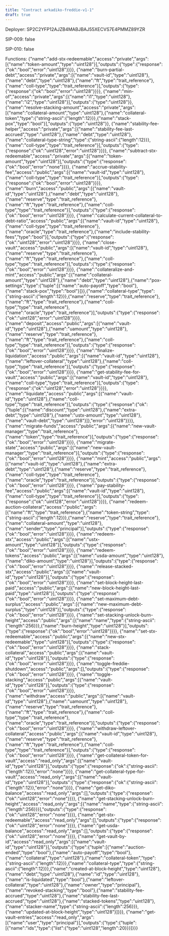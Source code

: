 ```yaml
---
title: "Contract arkadiko-freddie-v1-1"
draft: true
---
```

Deployer: SP2C2YFP12AJZB4MABJBAJ55XECVS7E4PMMZ89YZR

SIP-009: false

SIP-010: false

Functions:
{"name":"add-stx-redeemable","access":"private","args":[{"name":"token-amount","type":"uint128"}],"outputs":{"type":{"response":{"ok":"bool","error":"uint128"}}}}, {"name":"burn-partial-debt","access":"private","args":[{"name":"vault-id","type":"uint128"},{"name":"debt","type":"uint128"},{"name":"ft","type":"trait_reference"},{"name":"coll-type","type":"trait_reference"}],"outputs":{"type":{"response":{"ok":"bool","error":"uint128"}}}}, {"name":"min-of","access":"private","args":[{"name":"i1","type":"uint128"},{"name":"i2","type":"uint128"}],"outputs":{"type":"uint128"}}, {"name":"resolve-stacking-amount","access":"private","args":[{"name":"collateral-amount","type":"uint128"},{"name":"collateral-token","type":{"string-ascii":{"length":12}}},{"name":"stack-pox","type":"bool"}],"outputs":{"type":"uint128"}}, {"name":"stability-fee-helper","access":"private","args":[{"name":"stability-fee-last-accrued","type":"uint128"},{"name":"debt","type":"uint128"},{"name":"collateral-type-string","type":{"string-ascii":{"length":12}}},{"name":"coll-type","type":"trait_reference"}],"outputs":{"type":{"response":{"ok":"uint128","error":"uint128"}}}}, {"name":"subtract-stx-redeemable","access":"private","args":[{"name":"token-amount","type":"uint128"}],"outputs":{"type":{"response":{"ok":"bool","error":"none"}}}}, {"name":"accrue-stability-fee","access":"public","args":[{"name":"vault-id","type":"uint128"},{"name":"coll-type","type":"trait_reference"}],"outputs":{"type":{"response":{"ok":"bool","error":"uint128"}}}}, {"name":"burn","access":"public","args":[{"name":"vault-id","type":"uint128"},{"name":"debt","type":"uint128"},{"name":"reserve","type":"trait_reference"},{"name":"ft","type":"trait_reference"},{"name":"coll-type","type":"trait_reference"}],"outputs":{"type":{"response":{"ok":"bool","error":"uint128"}}}}, {"name":"calculate-current-collateral-to-debt-ratio","access":"public","args":[{"name":"vault-id","type":"uint128"},{"name":"coll-type","type":"trait_reference"},{"name":"oracle","type":"trait_reference"},{"name":"include-stability-fees","type":"bool"}],"outputs":{"type":{"response":{"ok":"uint128","error":"uint128"}}}}, {"name":"close-vault","access":"public","args":[{"name":"vault-id","type":"uint128"},{"name":"reserve","type":"trait_reference"},{"name":"ft","type":"trait_reference"},{"name":"coll-type","type":"trait_reference"}],"outputs":{"type":{"response":{"ok":"bool","error":"uint128"}}}}, {"name":"collateralize-and-mint","access":"public","args":[{"name":"collateral-amount","type":"uint128"},{"name":"debt","type":"uint128"},{"name":"pox-settings","type":{"tuple":[{"name":"auto-payoff","type":"bool"},{"name":"stack-pox","type":"bool"}]}},{"name":"collateral-type","type":{"string-ascii":{"length":12}}},{"name":"reserve","type":"trait_reference"},{"name":"ft","type":"trait_reference"},{"name":"coll-type","type":"trait_reference"},{"name":"oracle","type":"trait_reference"}],"outputs":{"type":{"response":{"ok":"uint128","error":"uint128"}}}}, {"name":"deposit","access":"public","args":[{"name":"vault-id","type":"uint128"},{"name":"uamount","type":"uint128"},{"name":"reserve","type":"trait_reference"},{"name":"ft","type":"trait_reference"},{"name":"coll-type","type":"trait_reference"}],"outputs":{"type":{"response":{"ok":"bool","error":"uint128"}}}}, {"name":"finalize-liquidation","access":"public","args":[{"name":"vault-id","type":"uint128"},{"name":"leftover-collateral","type":"uint128"},{"name":"coll-type","type":"trait_reference"}],"outputs":{"type":{"response":{"ok":"bool","error":"uint128"}}}}, {"name":"get-stability-fee-for-vault","access":"public","args":[{"name":"vault-id","type":"uint128"},{"name":"coll-type","type":"trait_reference"}],"outputs":{"type":{"response":{"ok":"uint128","error":"uint128"}}}}, {"name":"liquidate","access":"public","args":[{"name":"vault-id","type":"uint128"},{"name":"coll-type","type":"trait_reference"}],"outputs":{"type":{"response":{"ok":{"tuple":[{"name":"discount","type":"uint128"},{"name":"extra-debt","type":"uint128"},{"name":"ustx-amount","type":"uint128"},{"name":"vault-debt","type":"uint128"}]},"error":"uint128"}}}}, {"name":"migrate-funds","access":"public","args":[{"name":"new-vault-manager","type":"trait_reference"},{"name":"token","type":"trait_reference"}],"outputs":{"type":{"response":{"ok":"bool","error":"uint128"}}}}, {"name":"migrate-state","access":"public","args":[{"name":"new-vault-manager","type":"trait_reference"}],"outputs":{"type":{"response":{"ok":"bool","error":"uint128"}}}}, {"name":"mint","access":"public","args":[{"name":"vault-id","type":"uint128"},{"name":"extra-debt","type":"uint128"},{"name":"reserve","type":"trait_reference"},{"name":"coll-type","type":"trait_reference"},{"name":"oracle","type":"trait_reference"}],"outputs":{"type":{"response":{"ok":"bool","error":"uint128"}}}}, {"name":"pay-stability-fee","access":"public","args":[{"name":"vault-id","type":"uint128"},{"name":"coll-type","type":"trait_reference"}],"outputs":{"type":{"response":{"ok":"uint128","error":"uint128"}}}}, {"name":"redeem-auction-collateral","access":"public","args":[{"name":"ft","type":"trait_reference"},{"name":"token-string","type":{"string-ascii":{"length":12}}},{"name":"reserve","type":"trait_reference"},{"name":"collateral-amount","type":"uint128"},{"name":"sender","type":"principal"}],"outputs":{"type":{"response":{"ok":"bool","error":"uint128"}}}}, {"name":"redeem-stx","access":"public","args":[{"name":"ustx-amount","type":"uint128"}],"outputs":{"type":{"response":{"ok":"bool","error":"uint128"}}}}, {"name":"redeem-tokens","access":"public","args":[{"name":"usda-amount","type":"uint128"},{"name":"diko-amount","type":"uint128"}],"outputs":{"type":{"response":{"ok":"bool","error":"uint128"}}}}, {"name":"release-stacked-stx","access":"public","args":[{"name":"vault-id","type":"uint128"}],"outputs":{"type":{"response":{"ok":"bool","error":"uint128"}}}}, {"name":"set-block-height-last-paid","access":"public","args":[{"name":"new-block-height-last-paid","type":"uint128"}],"outputs":{"type":{"response":{"ok":"bool","error":"uint128"}}}}, {"name":"set-maximum-debt-surplus","access":"public","args":[{"name":"new-maximum-debt-surplus","type":"uint128"}],"outputs":{"type":{"response":{"ok":"bool","error":"uint128"}}}}, {"name":"set-stacking-unlock-burn-height","access":"public","args":[{"name":"name","type":{"string-ascii":{"length":256}}},{"name":"burn-height","type":"uint128"}],"outputs":{"type":{"response":{"ok":"bool","error":"uint128"}}}}, {"name":"set-stx-redeemable","access":"public","args":[{"name":"new-stx-redeemable","type":"uint128"}],"outputs":{"type":{"response":{"ok":"bool","error":"uint128"}}}}, {"name":"stack-collateral","access":"public","args":[{"name":"vault-id","type":"uint128"}],"outputs":{"type":{"response":{"ok":"bool","error":"uint128"}}}}, {"name":"toggle-freddie-shutdown","access":"public","args":[],"outputs":{"type":{"response":{"ok":"bool","error":"uint128"}}}}, {"name":"toggle-stacking","access":"public","args":[{"name":"vault-id","type":"uint128"}],"outputs":{"type":{"response":{"ok":"bool","error":"uint128"}}}}, {"name":"withdraw","access":"public","args":[{"name":"vault-id","type":"uint128"},{"name":"uamount","type":"uint128"},{"name":"reserve","type":"trait_reference"},{"name":"ft","type":"trait_reference"},{"name":"coll-type","type":"trait_reference"},{"name":"oracle","type":"trait_reference"}],"outputs":{"type":{"response":{"ok":"bool","error":"uint128"}}}}, {"name":"withdraw-leftover-collateral","access":"public","args":[{"name":"vault-id","type":"uint128"},{"name":"reserve","type":"trait_reference"},{"name":"ft","type":"trait_reference"},{"name":"coll-type","type":"trait_reference"}],"outputs":{"type":{"response":{"ok":"bool","error":"uint128"}}}}, {"name":"get-collateral-token-for-vault","access":"read_only","args":[{"name":"vault-id","type":"uint128"}],"outputs":{"type":{"response":{"ok":{"string-ascii":{"length":12}},"error":"none"}}}}, {"name":"get-collateral-type-for-vault","access":"read_only","args":[{"name":"vault-id","type":"uint128"}],"outputs":{"type":{"response":{"ok":{"string-ascii":{"length":12}},"error":"none"}}}}, {"name":"get-diko-balance","access":"read_only","args":[],"outputs":{"type":{"response":{"ok":"uint128","error":"none"}}}}, {"name":"get-stacking-unlock-burn-height","access":"read_only","args":[{"name":"name","type":{"string-ascii":{"length":256}}}],"outputs":{"type":{"response":{"ok":"uint128","error":"none"}}}}, {"name":"get-stx-redeemable","access":"read_only","args":[],"outputs":{"type":{"response":{"ok":"uint128","error":"none"}}}}, {"name":"get-usda-balance","access":"read_only","args":[],"outputs":{"type":{"response":{"ok":"uint128","error":"none"}}}}, {"name":"get-vault-by-id","access":"read_only","args":[{"name":"vault-id","type":"uint128"}],"outputs":{"type":{"tuple":[{"name":"auction-ended","type":"bool"},{"name":"auto-payoff","type":"bool"},{"name":"collateral","type":"uint128"},{"name":"collateral-token","type":{"string-ascii":{"length":12}}},{"name":"collateral-type","type":{"string-ascii":{"length":12}}},{"name":"created-at-block-height","type":"uint128"},{"name":"debt","type":"uint128"},{"name":"id","type":"uint128"},{"name":"is-liquidated","type":"bool"},{"name":"leftover-collateral","type":"uint128"},{"name":"owner","type":"principal"},{"name":"revoked-stacking","type":"bool"},{"name":"stability-fee-accrued","type":"uint128"},{"name":"stability-fee-last-accrued","type":"uint128"},{"name":"stacked-tokens","type":"uint128"},{"name":"stacker-name","type":{"string-ascii":{"length":256}}},{"name":"updated-at-block-height","type":"uint128"}]}}}, {"name":"get-vault-entries","access":"read_only","args":[{"name":"user","type":"principal"}],"outputs":{"type":{"tuple":[{"name":"ids","type":{"list":{"type":"uint128","length":20}}}]}}}
